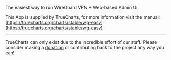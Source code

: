 The easiest way to run WireGuard VPN + Web-based Admin UI.

This App is supplied by TrueCharts, for more information visit the manual: [https://truecharts.org/charts/stable/wg-easy](https://truecharts.org/charts/stable/wg-easy)

---

TrueCharts can only exist due to the incredible effort of our staff.
Please consider making a [donation](https://truecharts.org/sponsor) or contributing back to the project any way you can!
